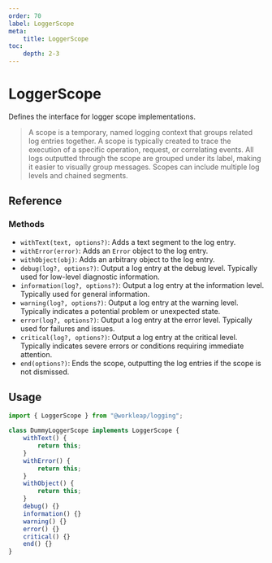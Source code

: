 ```yaml
---
order: 70
label: LoggerScope
meta:
    title: LoggerScope
toc:
    depth: 2-3
---
```


# LoggerScope

Defines the interface for logger scope implementations.

> A scope is a temporary, named logging context that groups related log entries together. A scope is typically created to trace the execution of a specific operation, request, or correlating events. All logs outputted through the scope are grouped under its label, making it easier to visually group messages. Scopes can include multiple log levels and chained segments.

## Reference

### Methods

- `withText(text, options?)`: Adds a text segment to the log entry.
- `withError(error)`: Adds an `Error` object to the log entry.
- `withObject(obj)`: Adds an arbitrary object to the log entry.
- `debug(log?, options?)`: Output a log entry at the debug level. Typically used for low-level diagnostic information.
- `information(log?, options?)`: Output a log entry at the information level. Typically used for general information.
- `warning(log?, options?)`: Output a log entry at the warning level. Typically indicates a potential problem or unexpected state.
- `error(log?, options?)`: Output a log entry at the error level. Typically used for failures and issues.
- `critical(log?, options?)`: Output a log entry at the critical level. Typically indicates severe errors or conditions requiring immediate attention.
- `end(options?)`: Ends the scope, outputting the log entries if the scope is not dismissed.

## Usage

```ts
import { LoggerScope } from "@workleap/logging";

class DummyLoggerScope implements LoggerScope {
    withText() {
        return this;
    }
    withError() {
        return this;
    }
    withObject() {
        return this;
    }
    debug() {}
    information() {}
    warning() {}
    error() {}
    critical() {}
    end() {}
}
```
